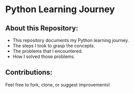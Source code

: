 # Python Learning Journey

## About this Repository:
- This repository documents my Python learning journey.
- The steps I took to grasp the concepts.
- The problems that I encountered.
- How I solved those problems.


## Contributions:
Feel free to fork, clone, or suggest improvements!
